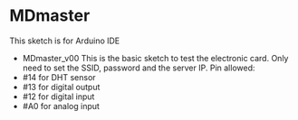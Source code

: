 # MDmaster

This sketch is for Arduino IDE

- MDmaster_v00
This is the basic sketch to test the electronic card.
Only need to set the SSID, password and the server IP.
Pin allowed:
- #14 for DHT sensor
- #13 for digital output
- #12 for digital input
- #A0 for analog input
